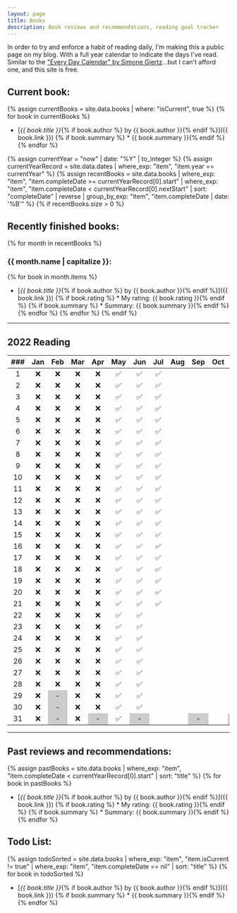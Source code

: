 ```yaml
---
layout: page
title: Books
description: Book reviews and recommendations, reading goal tracker
---
```


<style>
    li {
        margin-bottom: 5px;
    }

    /* non-existent days - MonthNum+1 */
    /* feb */
    table tbody tr:nth-child(29) td:nth-child(3), /* jekyll code to make conditional if leap year? lol */
    table tbody tr:nth-child(30) td:nth-child(3),
    table tbody tr:nth-child(31) td:nth-child(3),
    /* apr */
    table tbody tr:nth-child(31) td:nth-child(5),
    /* jun */
    table tbody tr:nth-child(31) td:nth-child(7),
    /* aug */
    table tbody tr:nth-child(31) td:nth-child(10),
    /* nov */
    table tbody tr:nth-child(31) td:nth-child(12) {
        background-color: #cccccc;
    }
</style>

In order to try and enforce a habit of reading daily, I'm making this a public page on my blog. With a full year calendar to indicate the days I've read. Similar to the ["Every Day Calendar" by Simone Giertz](https://www.simonegiertz.com/every-day-calendar)...but I can't afford one, and this site is free.

## Current book:
{% assign currentBooks = site.data.books | where: "isCurrent", true %}
{% for book in currentBooks %}
* [*{{ book.title }}*{% if book.author %} by {{ book.author }}{% endif %}]({{ book.link }})
{% if book.summary %}  * {{ book.summary }}{% endif %}
{% endfor %}

<!--
    What a mess...Jekyll does not handle dates very well. So I had to come up with this hack.
    I created a .yml file with just start and "nextStart" dates. For some reason, Jekyll does
    not have a way to convert a string to a date type, only the other way around. So I got around
    that using the .yml data file.

    Then I look up the date record corresponding to the current year and use those for filtering.
-->
{% assign currentYear = "now" | date: "%Y" | to_integer %}
{% assign currentYearRecord = site.data.dates | where_exp: "item", "item.year == currentYear" %}
{% assign recentBooks = site.data.books
        | where_exp: "item", "item.completeDate >= currentYearRecord[0].start"
        | where_exp: "item", "item.completeDate < currentYearRecord[0].nextStart"
        | sort: "completeDate" | reverse
        | group_by_exp: "item", "item.completeDate | date: '%B'"
%}
{% if recentBooks.size > 0 %}
## Recently finished books:

{% for month in recentBooks %}
### {{ month.name | capitalize }}:
{% for book in month.items %}
* [*{{ book.title }}*{% if book.author %} by {{ book.author }}{% endif %}]({{ book.link }})
{% if book.rating %}  * My rating: {{ book.rating }}{% endif %}
{% if book.summary %}  * Summary: {{ book.summary }}{% endif %}
{% endfor %}
{% endfor %}
{% endif %}

----

## 2022 Reading

| ###  | Jan  | Feb  | Mar  | Apr  | May  | Jun  | Jul  | Aug  | Sep  | Oct  | Nov  | Dec  |
| :--: | :--: | :--: | :--: | :--: | :--: | :--: | :--: | :--: | :--: | :--: | :--: | :--: |
|  1   |  ❌  |  ❌  |  ❌  |  ❌  |  ✅  |  ✅  |  ✅  |      |      |      |      |      |
|  2   |  ❌  |  ❌  |  ❌  |  ❌  |  ✅  |  ✅  |  ✅  |      |      |      |      |      |
|  3   |  ❌  |  ❌  |  ❌  |  ❌  |  ✅  |  ✅  |  ✅  |      |      |      |      |      |
|  4   |  ❌  |  ❌  |  ❌  |  ❌  |  ✅  |  ✅  |  ✅  |      |      |      |      |      |
|  5   |  ❌  |  ❌  |  ❌  |  ❌  |  ✅  |  ✅  |  ✅  |      |      |      |      |      |
|  6   |  ❌  |  ❌  |  ❌  |  ❌  |  ✅  |  ✅  |  ✅  |      |      |      |      |      |
|  7   |  ❌  |  ❌  |  ❌  |  ❌  |  ✅  |  ✅  |  ✅  |      |      |      |      |      |
|  8   |  ❌  |  ❌  |  ❌  |  ❌  |  ✅  |  ✅  |  ✅  |      |      |      |      |      |
|  9   |  ❌  |  ❌  |  ❌  |  ❌  |  ✅  |  ✅  |  ✅  |      |      |      |      |      |
|  10  |  ❌  |  ❌  |  ❌  |  ❌  |  ✅  |  ✅  |  ✅  |      |      |      |      |      |
|  11  |  ❌  |  ❌  |  ❌  |  ❌  |  ✅  |  ✅  |  ✅  |      |      |      |      |      |
|  12  |  ❌  |  ❌  |  ❌  |  ❌  |  ✅  |  ✅  |  ✅  |      |      |      |      |      |
|  13  |  ❌  |  ❌  |  ❌  |  ❌  |  ✅  |  ✅  |  ✅  |      |      |      |      |      |
|  14  |  ❌  |  ❌  |  ❌  |  ❌  |  ✅  |  ✅  |  ✅  |      |      |      |      |      |
|  15  |  ❌  |  ❌  |  ❌  |  ❌  |  ✅  |  ✅  |  ✅  |      |      |      |      |      |
|  16  |  ❌  |  ❌  |  ❌  |  ❌  |  ✅  |  ✅  |  ✅  |      |      |      |      |      |
|  17  |  ❌  |  ❌  |  ❌  |  ❌  |  ✅  |  ✅  |  ✅  |      |      |      |      |      |
|  18  |  ❌  |  ❌  |  ❌  |  ❌  |  ✅  |  ✅  |  ✅  |      |      |      |      |      |
|  19  |  ❌  |  ❌  |  ❌  |  ❌  |  ✅  |  ✅  |  ✅  |      |      |      |      |      |
|  20  |  ❌  |  ❌  |  ❌  |  ❌  |  ✅  |  ✅  |  ✅  |      |      |      |      |      |
|  21  |  ❌  |  ❌  |  ❌  |  ❌  |  ✅  |  ✅  |  ✅  |      |      |      |      |      |
|  22  |  ❌  |  ❌  |  ❌  |  ❌  |  ✅  |  ✅  |      |      |      |      |      |      |
|  23  |  ❌  |  ❌  |  ❌  |  ❌  |  ✅  |  ✅  |      |      |      |      |      |      |
|  24  |  ❌  |  ❌  |  ❌  |  ❌  |  ✅  |  ✅  |      |      |      |      |      |      |
|  25  |  ❌  |  ❌  |  ❌  |  ❌  |  ✅  |  ✅  |      |      |      |      |      |      |
|  26  |  ❌  |  ❌  |  ❌  |  ❌  |  ✅  |  ✅  |      |      |      |      |      |      |
|  27  |  ❌  |  ❌  |  ❌  |  ❌  |  ✅  |  ✅  |      |      |      |      |      |      |
|  28  |  ❌  |  ❌  |  ❌  |  ❌  |  ✅  |  ✅  |      |      |      |      |      |      |
|  29  |  ❌  |  -   |  ❌  |  ❌  |  ✅  |  ✅  |      |      |      |      |      |      |
|  30  |  ❌  |  -   |  ❌  |  ❌  |  ✅  |  ✅  |      |      |      |      |      |      |
|  31  |  ❌  |  -   |  ❌  |  -   |  ✅  |  -   |      |      |  -   |      |  -   |      |

----

## Past reviews and recommendations:

{% assign pastBooks = site.data.books
        | where_exp: "item", "item.completeDate < currentYearRecord[0].start"
        | sort: "title"
%}
{% for book in pastBooks %}
* [*{{ book.title }}*{% if book.author %} by {{ book.author }}{% endif %}]({{ book.link }})
{% if book.rating %}  * My rating: {{ book.rating }}{% endif %}
{% if book.summary %}  * Summary: {{ book.summary }}{% endif %}
{% endfor %}

## Todo List:

{% assign todoSorted = site.data.books
        | where_exp: "item", "item.isCurrent != true"
        | where_exp: "item", "item.completeDate == nil"
        | sort: "title"
%}
{% for book in todoSorted %}
* [*{{ book.title }}*{% if book.author %} by {{ book.author }}{% endif %}]({{ book.link }})
{% if book.summary %}  * {{ book.summary }}{% endif %}
{% endfor %}
